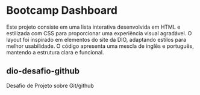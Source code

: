 # Bootcamp Dashboard
Este projeto consiste em uma lista interativa desenvolvida em HTML e estilizada com CSS para proporcionar uma experiência visual agradável. O layout foi inspirado em elementos do site da DIO, adaptando estilos para melhor usabilidade. O código apresenta uma mescla de inglês e português, mantendo a estrutura clara e funcional.

## dio-desafio-github
Desafio de Projeto sobre Git/github
